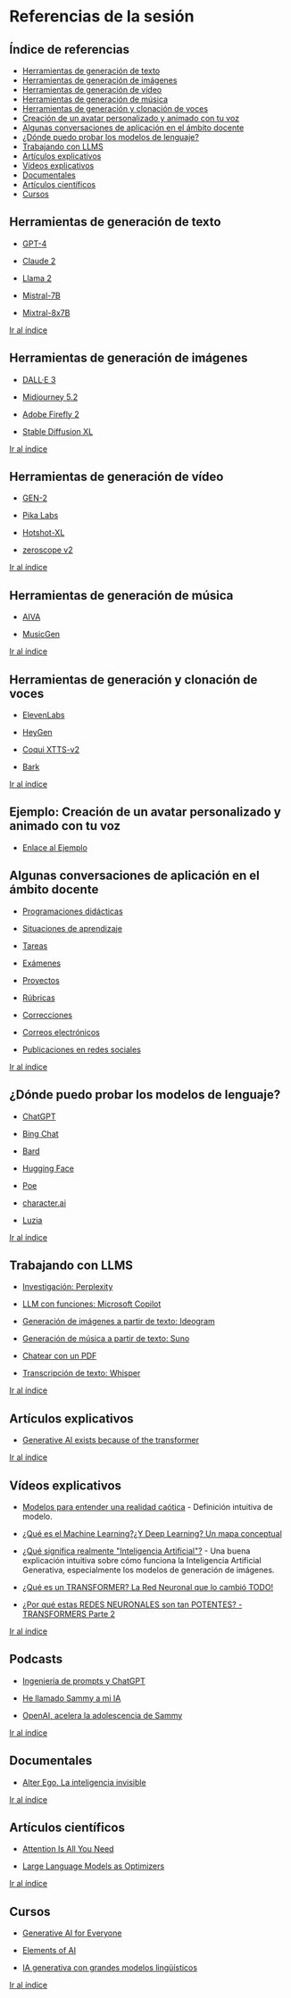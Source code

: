 # Referencias de la sesión

<a name="top"></a>

## Índice de referencias
* [Herramientas de generación de texto](#Herramientas-de-generacion-de-texto)
* [Herramientas de generación de imágenes](#Herramientas-de-generacion-de-imagenes)
* [Herramientas de generación de vídeo](#Herramientas-de-generacion-de-video)
* [Herramientas de generación de música](#Herramientas-de-generacion-de-musica)
* [Herramientas de generación y clonación de voces](#Herramientas-de-generacion-y-clonacion-de-voces)
* [Creación de un avatar personalizado y animado con tu voz](#Creacion-de-un-avatar-personalizado-y-animado-con-tu-voz)
* [Algunas conversaciones de aplicación en el ámbito docente](#Algunas-conversaciones-de-aplicacion-en-el-ambito-docente)
* [¿Dónde puedo probar los modelos de lenguaje?](#¿Donde-puedo-probar-los-modelos-de-lenguaje?)
* [Trabajando con LLMS](#Trabajando-con-LLMS)
* [Artículos explicativos](#Articulos-explicativos)
* [Vídeos explicativos](#Videos-explicativos)
* [Documentales](#Documentales)
* [Artículos científicos](#Articulos-cientificos)
* [Cursos](#Cursos)

<a name="Herramientas-de-generacion-de-texto"></a>

## Herramientas de generación de texto

* [GPT-4](https://openai.com/gpt-4)

* [Claude 2](https://www.anthropic.com/index/claude-2)

* [Llama 2](https://ai.meta.com/llama/)

* [Mistral-7B](https://mistral.ai/news/announcing-mistral-7b/)

* [Mixtral-8x7B](https://mistral.ai/news/mixtral-of-experts/)

[Ir al índice](#top)

<a name="Herramientas-de-generacion-de-imagenes"></a>

## Herramientas de generación de imágenes

* [DALL·E 3](https://openai.com/dall-e-3)

* [Midjourney 5.2](https://www.midjourney.com/home)

* [Adobe Firefly 2](https://www.adobe.com/es/sensei/generative-ai/firefly.html)

* [Stable Diffusion XL](https://stability.ai/stable-diffusion)

[Ir al índice](#top)

<a name="Herramientas-de-generacion-de-video"></a>

## Herramientas de generación de vídeo

* [GEN-2](https://research.runwayml.com/gen2)

* [Pika Labs](https://www.pika.art)

* [Hotshot-XL](https://www.hotshot.co)

* [zeroscope v2](https://huggingface.co/cerspense/zeroscope_v2_576w)

[Ir al índice](#top)

<a name="Herramientas-de-generacion-de-musica"></a>

## Herramientas de generación de música

* [AIVA](https://www.aiva.ai)

* [MusicGen](https://ai.honu.io/papers/musicgen/)

[Ir al índice](#top)

<a name="Herramientas-de-generacion-y-clonacion-de-voces"></a>

## Herramientas de generación y clonación de voces

* [ElevenLabs](https://elevenlabs.io) 

* [HeyGen](https://www.heygen.com)

* [Coqui XTTS-v2](https://huggingface.co/coqui/XTTS-v2)

* [Bark](https://github.com/suno-ai/bark)

[Ir al índice](#top)

<a name="Creacion-de-un-avatar-personalizado-y-animado-con-tu-voz"></a>

## Ejemplo: Creación de un avatar personalizado y animado con tu voz

* [Enlace al Ejemplo](https://0xmrivas.github.io/formacion-profesorado-IA-IES-las-banderas/avatar/)

<a name="Algunas-conversaciones-de-aplicacion-en-el-ambito-docente"></a>

## Algunas conversaciones de aplicación en el ámbito docente

* [Programaciones didácticas](../chats/programaciondidactica.html)

* [Situaciones de aprendizaje](../chats/situacionaprendizaje.html)

* [Tareas](../chats/tareas.html)

* [Exámenes](../chats/examenes.html)

* [Proyectos](../chats/proyectos.html)

* [Rúbricas](../chats/rubricas.html)

* [Correcciones](../chats/correcciones.html)

* [Correos electrónicos](../chats/email.html)

* [Publicaciones en redes sociales](../chats/rrss.html)

[Ir al índice](#top)

<a name="¿Donde-puedo-probar-los-modelos-de-lenguaje?"></a>

## ¿Dónde puedo probar los modelos de lenguaje?

* [ChatGPT](https://chat.openai.com)

* [Bing Chat](https://www.bing.com/chat)

* [Bard](https://bard.google.com)

* [Hugging Face](https://huggingface.co/chat/)

* [Poe](https://poe.com/login)

* [character.ai](https://beta.character.ai)

* [Luzia](https://www.luzia.com)

[Ir al índice](#top)

<a name="Trabajando-con-LLMS"></a>

## Trabajando con LLMS

* [Investigación: Perplexity](https://www.perplexity.ai)

* [LLM con funciones: Microsoft Copilot](https://copilot.microsoft.com)

* [Generación de imágenes a partir de texto: Ideogram](https://ideogram.ai)

* [Generación de música a partir de texto: Suno](https://suno.ai)

* [Chatear con un PDF](https://smallpdf.com/ai-pdf)

* [Transcripción de texto: Whisper](https://huggingface.co/spaces/openai/whisper)

[Ir al índice](#top)

<a name="Articulos-explicativos"></a>

## Artículos explicativos

* [Generative AI exists because of the transformer](https://ig.ft.com/generative-ai/)

[Ir al índice](#top)

<a name="Videos-explicativos"></a>

## Vídeos explicativos

* [Modelos para entender una realidad caótica](https://www.youtube.com/watch?v=Sb8XVheowVQ) - Definición intuitiva de modelo.

* [¿Qué es el Machine Learning?¿Y Deep Learning? Un mapa conceptual](https://www.youtube.com/watch?v=KytW151dpqUD)

* [¿Qué significa realmente "Inteligencia Artificial"?](https://www.youtube.com/watch?v=3eMmmj3roOs) - Una buena explicación intuitiva sobre cómo funciona la Inteligencia Artificial Generativa, especialmente los modelos de generación de imágenes.

* [¿Qué es un TRANSFORMER? La Red Neuronal que lo cambió TODO!](https://www.youtube.com/watch?v=aL-EmKuB078)

* [¿Por qué estas REDES NEURONALES son tan POTENTES? - TRANSFORMERS Parte 2](https://www.youtube.com/watch?v=xi94v_jl26U)

[Ir al índice](#top)

<a name="Podcasts"></a>

## Podcasts

* [Ingeniería de prompts y ChatGPT](https://open.spotify.com/episode/6oru6XgS1U44kbuuCbHUGc)

* [He llamado Sammy a mi IA](https://open.spotify.com/episode/3wyHm3aQE7tTcgbAg2ahqy?si=lAd1q_xdQwu2typm3QF_9Q)

* [OpenAI, acelera la adolescencia de Sammy](https://podcasters.spotify.com/pod/show/olivernabani/episodes/OpenAI--acelera-la-adolescencia-de-Sammy-e2bjt75/a-aaj11l1)

[Ir al índice](#top)

<a name="Documentales"></a>

## Documentales

* [Alter Ego. La inteligencia invisible](https://www.rtve.es/play/videos/alter-ego-la-inteligencia-invisible/)

[Ir al índice](#top)

<a name="Articulos-cientificos"></a>

## Artículos científicos

* [Attention Is All You Need](https://arxiv.org/pdf/1706.03762.pdf)

* [Large Language Models as Optimizers](https://arxiv.org/pdf/2309.03409.pdf)

[Ir al índice](#top)

<a name="Cursos"></a>

## Cursos

* [Generative AI for Everyone](https://www.coursera.org/learn/generative-ai-for-everyone)

* [Elements of AI](https://course.elementsofai.com/es/)

* [IA generativa con grandes modelos lingüísticos](https://www.coursera.org/learn/generative-ai-with-llms#modules)

[Ir al índice](#top)
